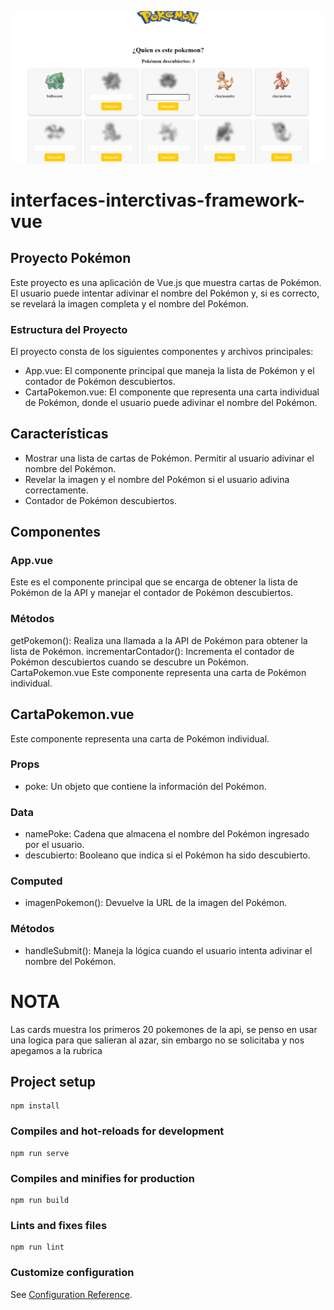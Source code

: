 ![alt](./public/Captura%20de%20pantalla%202024-07-15%20182217.png)
# interfaces-interctivas-framework-vue

## Proyecto Pokémon

Este proyecto es una aplicación de Vue.js que muestra cartas de Pokémon. El usuario puede intentar adivinar el nombre del Pokémon y, si es correcto, se revelará la imagen completa y el nombre del Pokémon.

### Estructura del Proyecto

El proyecto consta de los siguientes componentes y archivos principales:

 <ul>
<li>App.vue: El componente principal que maneja la lista de Pokémon y el contador de Pokémon descubiertos.</li>
<li>CartaPokemon.vue: El componente que representa una carta individual de Pokémon, donde el usuario puede adivinar el nombre del Pokémon.</li>

 </ul>

## Características

 <ul>
<li>Mostrar una lista de cartas de Pokémon.
Permitir al usuario adivinar el nombre del Pokémon.</li>
<li>Revelar la imagen y el nombre del Pokémon si el usuario adivina correctamente.</li>
<li>Contador de Pokémon descubiertos.</li>
 </ul>

## Componentes

### App.vue

Este es el componente principal que se encarga de obtener la lista de Pokémon de la API y manejar el contador de Pokémon descubiertos.


### Métodos

getPokemon(): Realiza una llamada a la API de Pokémon para obtener la lista de Pokémon.
incrementarContador(): Incrementa el contador de Pokémon descubiertos cuando se descubre un Pokémon.
CartaPokemon.vue
Este componente representa una carta de Pokémon individual.

## CartaPokemon.vue
Este componente representa una carta de Pokémon individual.

### Props

 <ul>
<li>poke: Un objeto que contiene la información del Pokémon.</li>
 </ul>

### Data

 <ul>
<li>namePoke: Cadena que almacena el nombre del Pokémon ingresado por el usuario.</li>
<li>descubierto: Booleano que indica si el Pokémon ha sido descubierto.</li>

 </ul>

### Computed

 <ul>
<li>imagenPokemon(): Devuelve la URL de la imagen del Pokémon.</li>

 </ul>

### Métodos

 <ul>
<li>handleSubmit(): Maneja la lógica cuando el usuario intenta adivinar el nombre del Pokémon.</li>

 </ul>

 # NOTA
Las cards muestra los primeros 20 pokemones de la api, se penso en usar una logica para que salieran al azar, sin embargo no se solicitaba y nos apegamos a la rubrica

<!-- honestamente nos apoyamos en algunas partes con la IA, hemos tratado de hacer los desafios totalmente sin apoyo, pero nos ha costado demasiado, llamar a la api y renderizar la informacion no es tan complicado, pero la conexion de los props, con los metodos, componentes y todo mostralo en la app principal nos enrrolla demasiado.Cabe destacar que  si sabemos  y entendemos el codigo, hasta somos capaces de modificarlo y dar sus estilos correspondiente, la confusion proncipal para mi es como se conectan todas las cosas y encontrar un sentido logico a todo sin quedar atrapado -->

## Project setup

```
npm install
```

### Compiles and hot-reloads for development

```
npm run serve
```

### Compiles and minifies for production

```
npm run build
```

### Lints and fixes files

```
npm run lint
```

### Customize configuration

See [Configuration Reference](https://cli.vuejs.org/config/).
